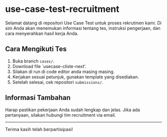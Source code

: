# use-case-test-recruitment

Selamat datang di repositori Use Case Test untuk proses rekrutmen kami. Di sini Anda akan menemukan informasi tentang tes, instruksi pengerjaan, dan cara menyerahkan hasil kerja Anda.

## Cara Mengikuti Tes
1. Buka branch `cases/`.
2. Download file `usecase-cliste-next'.
3. Silakan di run di code editor anda masing masing.
4. Kerjakan sesuai petunjuk, gunakan template yang disediakan.
5. Setelah selesai, cek repositori  `submissions/`.

## Informasi Tambahan
Harap pastikan pekerjaan Anda sudah lengkap dan jelas. Jika ada pertanyaan, silakan hubungi tim recruitment via email.

---
Terima kasih telah berpartisipasi!
